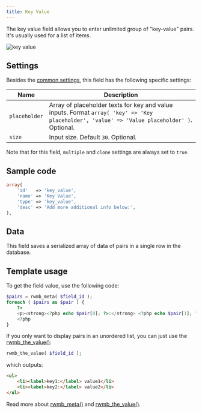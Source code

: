 ```yaml
---
title: Key Value
---
```


The key value field allows you to enter unlimited group of "key-value" pairs. It's usually used for a list of items.

![key value](https://i.imgur.com/yA7rRDR.png)

## Settings

Besides the [common settings](/field-settings/), this field has the following specific settings:

Name | Description
--- | ---
`placeholder` | Array of placeholder texts for key and value inputs. Format `array( 'key' => 'Key placeholder', 'value' => 'Value placeholder' )`. Optional.
`size` | Input size. Default `30`. Optional.

Note that for this field, `multiple` and `clone` settings are always set to `true`.

## Sample code

```php
array(
    'id'   => 'key_value',
    'name' => 'Key Value',
    'type' => 'key_value',
    'desc' => 'Add more additional info below:',
),
```

## Data

This field saves a serialized array of data of pairs in a single row in the database.

## Template usage

To get the field value, use the following code:

```php
$pairs = rwmb_meta( $field_id );
foreach ( $pairs as $pair ) {
    ?>
    <p><strong><?php echo $pair[0]; ?>:</strong> <?php echo $pair[1]; ?></p>
    <?php
}
```

If you only want to display pairs in an unordered list, you can just use the [rwmb_the_value()](/functions/rwmb-the-value/):

```php
rwmb_the_value( $field_id );
```

which outputs:

```html
<ul>
    <li><label>key1:</label> value1</li>
    <li><label>key2:</label> value2</li>
</ul>
```

Read more about [rwmb_meta()](/functions/rwmb-meta/) and [rwmb_the_value()](/functions/rwmb-the-value/).

